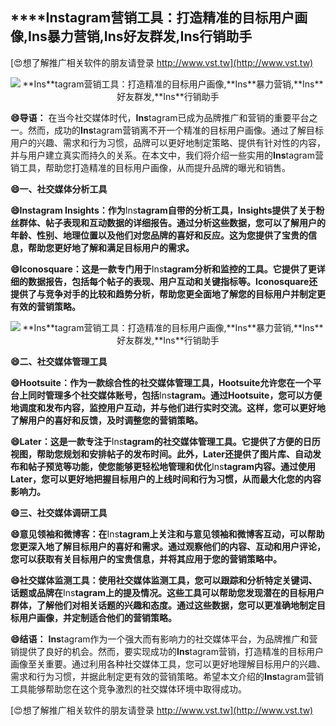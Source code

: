 ## ****Ins**tagram营销工具：打造精准的目标用户画像,**Ins**暴力营销,**Ins**好友群发,**Ins**行销助手**

[😍想了解推广相关软件的朋友请登录 http://www.vst.tw](http://www.vst.tw)

 <center><img src="https://vst.tw/MP4/tuiguang/png/5.png" alt="**Ins**tagram营销工具：打造精准的目标用户画像,**Ins**暴力营销,**Ins**好友群发,**Ins**行销助手"></center>

**😄导语：**
在当今社交媒体时代，**Ins**tagram已成为品牌推广和营销的重要平台之一。然而，成功的**Ins**tagram营销离不开一个精准的目标用户画像。通过了解目标用户的兴趣、需求和行为习惯，品牌可以更好地制定策略、提供有针对性的内容，并与用户建立真实而持久的关系。在本文中，我们将介绍一些实用的**Ins**tagram营销工具，帮助您打造精准的目标用户画像，从而提升品牌的曝光和销售。

**😄一、社交媒体分析工具**

**😄**Ins**tagram **Ins**ights：作为**Ins**tagram自带的分析工具，**Ins**ights提供了关于粉丝群体、帖子表现和互动数据的详细报告。通过分析这些数据，您可以了解用户的年龄、性别、地理位置以及他们对您品牌的喜好和反应。这为您提供了宝贵的信息，帮助您更好地了解和满足目标用户的需求。**

**😄Iconosquare：这是一款专门用于**Ins**tagram分析和监控的工具。它提供了更详细的数据报告，包括每个帖子的表现、用户互动和关键指标等。Iconosquare还提供了与竞争对手的比较和趋势分析，帮助您更全面地了解您的目标用户并制定更有效的营销策略。**

 <center><img src="https://vst.tw/MP4/tuiguang/png/0.png" alt="**Ins**tagram营销工具：打造精准的目标用户画像,**Ins**暴力营销,**Ins**好友群发,**Ins**行销助手"></center>

**😄二、社交媒体管理工具**

**😄Hootsuite：作为一款综合性的社交媒体管理工具，Hootsuite允许您在一个平台上同时管理多个社交媒体账号，包括**Ins**tagram。通过Hootsuite，您可以方便地调度和发布内容，监控用户互动，并与他们进行实时交流。这样，您可以更好地了解用户的喜好和反馈，及时调整您的营销策略。**

**😄Later：这是一款专注于**Ins**tagram的社交媒体管理工具。它提供了方便的日历视图，帮助您规划和安排帖子的发布时间。此外，Later还提供了图片库、自动发布和帖子预览等功能，使您能够更轻松地管理和优化**Ins**tagram内容。通过使用Later，您可以更好地把握目标用户的上线时间和行为习惯，从而最大化您的内容影响力。**

**😄三、社交媒体调研工具**

**😄意见领袖和微博客：在**Ins**tagram上关注和与意见领袖和微博客互动，可以帮助您更深入地了解目标用户的喜好和需求。通过观察他们的内容、互动和用户评论，您可以获取有关目标用户的宝贵信息，并将其应用于您的营销策略中。**

**😄社交媒体监测工具：使用社交媒体监测工具，您可以跟踪和分析特定关键词、话题或品牌在**Ins**tagram上的提及情况。这些工具可以帮助您发现潜在的目标用户群体，了解他们对相关话题的兴趣和态度。通过这些数据，您可以更准确地制定目标用户画像，并定制适合他们的营销策略。**

**😄结语：**
**Ins**tagram作为一个强大而有影响力的社交媒体平台，为品牌推广和营销提供了良好的机会。然而，要实现成功的**Ins**tagram营销，打造精准的目标用户画像至关重要。通过利用各种社交媒体工具，您可以更好地理解目标用户的兴趣、需求和行为习惯，并据此制定更有效的营销策略。希望本文介绍的**Ins**tagram营销工具能够帮助您在这个竞争激烈的社交媒体环境中取得成功。

[😍想了解推广相关软件的朋友请登录 http://www.vst.tw](http://www.vst.tw)



